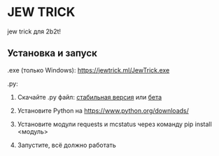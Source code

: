 # JEW TRICK
jew trick для 2b2t!

## Установка и запуск

.exe (только Windows): https://jewtrick.ml/JewTrick.exe

.py:

1. Скачайте .py файл: [стабильная версия](https://github.com/ZimnyCat/jewtrick-client/archive/v1.3.zip) или [бета](https://github.com/ZimnyCat/jewtrick-client/archive/master.zip)

4. Установите Python на https://www.python.org/downloads/

3. Установите модули requests и mcstatus через команду pip install <модуль>

4. Запустите, всё должно работать
